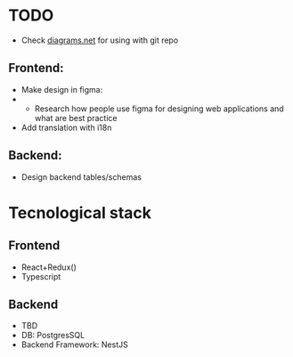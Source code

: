 # TODO

- Check [diagrams.net](https://app.diagrams.net/) for using with git repo

## Frontend:

- Make design in figma:
- - Research how people use figma for designing web applications and what are best practice
- Add translation with i18n

## Backend:

- Design backend tables/schemas

# Tecnological stack

## Frontend

- React+Redux()
- Typescript

## Backend

- TBD
- DB: PostgresSQL
- Backend Framework: NestJS
